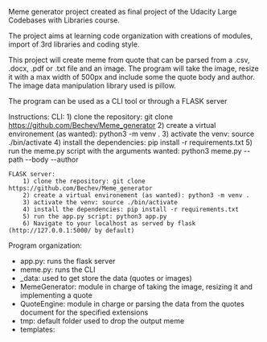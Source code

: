 Meme generator project created as final project of the Udacity Large Codebases with Libraries course.

The project aims at learning code organization with creations of modules, import of 3rd libraries and
coding style.

This project will create meme from quote that can be parsed from a .csv, .docx, .pdf or .txt file and
an image. The program will take the image, resize it with a max width of 500px and include some the
quote body and author. 
The image data manipulation library used is pillow.

The program can be used as a CLI tool or through a FLASK server

Instructions:
    CLI:
        1) clone the repository: git clone https://github.com/Bechev/Meme_generator
        2) create a virtual environement (as wanted): python3 -m venv .
        3) activate the venv: source ./bin/activate
        4) install the dependencies: pip install -r requirements.txt
        5) run the meme.py script with the arguments wanted: python3 meme.py --path --body --author

    FLASK server:
        1) clone the repository: git clone https://github.com/Bechev/Meme_generator
        2) create a virtual environement (as wanted): python3 -m venv .
        3) activate the venv: source ./bin/activate
        4) install the dependencies: pip install -r requirements.txt
        5) run the app.py script: python3 app.py
        6) Navigate to your localhost as served by flask (http://127.0.0.1:5000/ by default)


Program organization:
- app.py: runs the flask server
- meme.py: runs the CLI 
- _data: used to get store the data (quotes or images)
- MemeGenerator: module in charge of taking the image, resizing it and implementing a quote
- QuoteEngine: module in charge or parsing the data from the quotes document for the specified extensions
- tmp: default folder used to drop the output meme
- templates:
